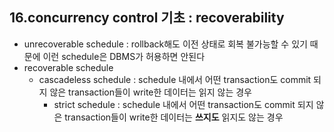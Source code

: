 ## 16.concurrency control 기초 : recoverability

- unrecoverable schedule : rollback해도 이전 상태로 회복 불가능할 수 있기 때문에 이런 schedule은 DBMS가 허용하면 안된다
- recoverable schedule
    - cascadeless schedule : schedule 내에서 어떤 transaction도 commit 되지 않은 transaction들이 write한 데이터는 읽지 않는 경우
        - strict schedule : schedule 내에서 어떤 transaction도 commit 되지 않은 transaction들이 write한 데이터는 **쓰지도** 읽지도 않는 경우